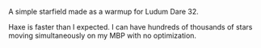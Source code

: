 A simple starfield made as a warmup for Ludum Dare 32.

Haxe is faster than I expected. I can have hundreds of thousands of stars moving simultaneously on my MBP with no optimization.


